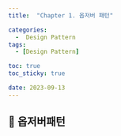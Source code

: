 ```yaml
---
title:  "Chapter 1. 옵저버 패턴" 

categories:
  -  Design Pattern
tags:
  - [Design Pattern]

toc: true
toc_sticky: true

date: 2023-09-13
---
```



## 📌 옵저버패턴